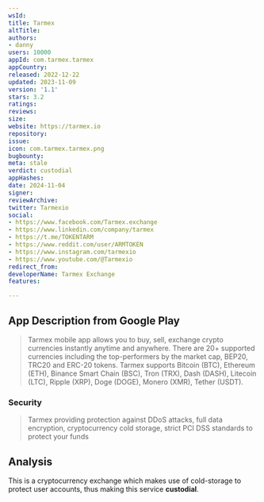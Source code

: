 ```yaml
---
wsId: 
title: Tarmex
altTitle: 
authors:
- danny
users: 10000
appId: com.tarmex.tarmex
appCountry: 
released: 2022-12-22
updated: 2023-11-09
version: '1.1'
stars: 3.2
ratings: 
reviews: 
size: 
website: https://tarmex.io
repository: 
issue: 
icon: com.tarmex.tarmex.png
bugbounty: 
meta: stale
verdict: custodial
appHashes: 
date: 2024-11-04
signer: 
reviewArchive: 
twitter: Tarmexio
social:
- https://www.facebook.com/Tarmex.exchange
- https://www.linkedin.com/company/tarmex
- https://t.me/TOKENTARM
- https://www.reddit.com/user/ARMTOKEN
- https://www.instagram.com/tarmexio
- https://www.youtube.com/@Tarmexio
redirect_from: 
developerName: Tarmex Exchange
features: 

---
```


## App Description from Google Play

> Tarmex mobile app allows you to buy, sell, exchange crypto currencies instantly anytime and anywhere. There are 20+ supported currencies including the top-performers by the market cap, BEP20, TRC20 and ERC-20 tokens. Tarmex supports Bitcoin (BTC), Ethereum (ETH), Binance Smart Chain (BSC), Tron (TRX), Dash (DASH), Litecoin (LTC), Ripple (XRP), Doge (DOGE), Monero (XMR), Tether (USDT).

### Security

> Tarmex providing protection against DDoS attacks, full data encryption, cryptocurrency cold storage, strict PCI DSS standards to protect your funds

## Analysis 

This is a cryptocurrency exchange which makes use of cold-storage to protect user accounts, thus making this service **custodial**. 
